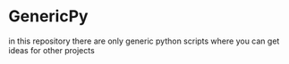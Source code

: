 # GenericPy
in this repository there are only generic python scripts where you can get ideas for other projects
